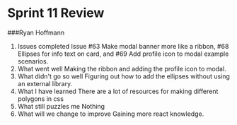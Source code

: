 # Sprint 11 Review
###Ryan Hoffmann
1. Issues completed
Issue #63 Make modal banner more like a ribbon, #68 Ellipses for info text on card, and #69 Add profile icon to modal example scenarios.
2. What went well
Making the ribbon and adding the profile icon to modal.
3. What didn't go so well
Figuring out how to add the ellipses without using an external library.
4. What I have learned
There are a lot of resources for making different polygons in css 
5. What still puzzles me
Nothing
6. What will we change to improve
Gaining more react knowledge.
